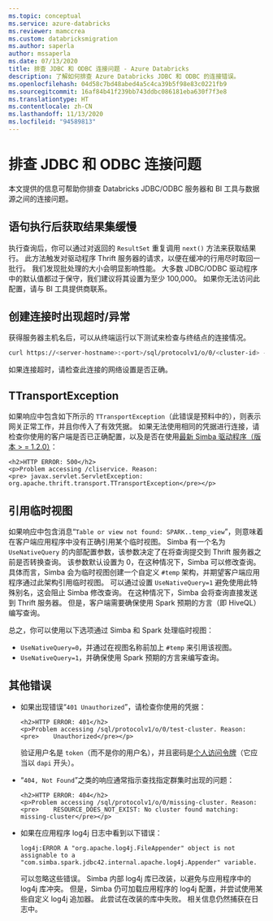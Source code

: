 ```yaml
---
ms.topic: conceptual
ms.service: azure-databricks
ms.reviewer: mamccrea
ms.custom: databricksmigration
ms.author: saperla
author: mssaperla
ms.date: 07/13/2020
title: 排查 JDBC 和 ODBC 连接问题 - Azure Databricks
description: 了解如何排查 Azure Databricks JDBC 和 ODBC 的连接错误。
ms.openlocfilehash: 04d58c7bd48abed4a5c4ca39b5f98e83c0221fb9
ms.sourcegitcommit: 16af84b41f239bb743ddbc086181eba630f7f3e8
ms.translationtype: HT
ms.contentlocale: zh-CN
ms.lasthandoff: 11/13/2020
ms.locfileid: "94589813"
---
```

# <a name="troubleshooting-jdbc-and-odbc-connections"></a><a id="troubleshoot-jdbc-odbc"> </a><a id="troubleshooting-jdbc-and-odbc-connections"> </a>排查 JDBC 和 ODBC 连接问题

本文提供的信息可帮助你排查 Databricks JDBC/ODBC 服务器和 BI 工具与数据源之间的连接问题。

## <a name="fetching-result-set-is-slow-after-statement-execution"></a>语句执行后获取结果集缓慢

执行查询后，你可以通过对返回的 `ResultSet` 重复调用 `next()` 方法来获取结果行。 此方法触发对驱动程序 Thrift 服务器的请求，以便在缓冲的行用尽时取回一批行。 我们发现批处理的大小会明显影响性能。 大多数 JDBC/ODBC 驱动程序中的默认值都过于保守，我们建议将其设置为至少 100,000。
如果你无法访问此配置，请与 BI 工具提供商联系。

## <a name="timeoutexception-when-creating-the-connection"></a>创建连接时出现超时/异常

获得服务器主机名后，可以从终端运行以下测试来检查与终结点的连接情况。

```bash
curl https://<server-hostname>:<port>/sql/protocolv1/o/0/<cluster-id> -H "Authorization: Basic $(echo -n 'token:<personal-access-token>' | base64)"
```

如果连接超时，请检查此连接的网络设置是否正确。

## <a name="ttransportexception"></a>TTransportException

如果响应中包含如下所示的 `TTransportException`（此错误是预料中的），则表示网关正常工作，并且你传入了有效凭据。 如果无法使用相同的凭据进行连接，请检查你使用的客户端是否已正确配置，以及是否在使用[最新 Simba 驱动程序（版本 > = 1.2.0）](https://databricks.com/spark/odbc-driver-download/)：

```console
<h2>HTTP ERROR: 500</h2>
<p>Problem accessing /cliservice. Reason:
<pre> javax.servlet.ServletException: org.apache.thrift.transport.TTransportException</pre></p>
```

## <a name="referencing-temporary-views"></a>引用临时视图

如果响应中包含消息“`Table or view not found: SPARK..temp_view`”，则意味着在客户端应用程序中没有正确引用某个临时视图。 Simba 有一个名为 `UseNativeQuery` 的内部配置参数，该参数决定了在将查询提交到 Thrift 服务器之前是否转换查询。 该参数默认设置为 0，在这种情况下，Simba 可以修改查询。 具体而言，Simba 会为临时视图创建一个自定义 `#temp` 架构，并期望客户端应用程序通过此架构引用临时视图。
可以通过设置 `UseNativeQuery=1` 避免使用此特殊别名，这会阻止 Simba 修改查询。 在这种情况下，Simba 会将查询直接发送到 Thrift 服务器。 但是，客户端需要确保使用 Spark 预期的方言（即 HiveQL）编写查询。

总之，你可以使用以下选项通过 Simba 和 Spark 处理临时视图：

* `UseNativeQuery=0`，并通过在视图名称前加上 `#temp` 来引用该视图。
* `UseNativeQuery=1`，并确保使用 Spark 预期的方言来编写查询。

## <a name="other-errors"></a>其他错误

* 如果出现错误“`401 Unauthorized`”，请检查你使用的凭据：

  ```console
  <h2>HTTP ERROR: 401</h2>
  <p>Problem accessing /sql/protocolv1/o/0/test-cluster. Reason:
  <pre>    Unauthorized</pre></p>
  ```

  验证用户名是 `token`（而不是你的用户名），并且密码是[个人访问令牌](/databricks/dev-tools/api/latest/authentication#generate-a-token)（它应当以 `dapi` 开头）。

* “`404, Not Found`”之类的响应通常指示查找指定群集时出现的问题：

  ```console
  <h2>HTTP ERROR: 404</h2>
  <p>Problem accessing /sql/protocolv1/o/0/missing-cluster. Reason:
  <pre>    RESOURCE_DOES_NOT_EXIST: No cluster found matching: missing-cluster</pre></p>
  ```

* 如果在应用程序 log4j 日志中看到以下错误：

  ```console
  log4j:ERROR A "org.apache.log4j.FileAppender" object is not assignable to a "com.simba.spark.jdbc42.internal.apache.log4j.Appender" variable.
  ```

  可以忽略这些错误。 Simba 内部 log4j 库已改装，以避免与应用程序中的 log4j 库冲突。 但是，Simba 仍可加载应用程序的 log4j 配置，并尝试使用某些自定义 log4j 追加器。 此尝试在改装的库中失败。 相关信息仍然捕获在日志中。